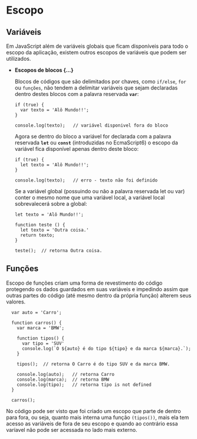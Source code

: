 # Escopo

## Variáveis

Em JavaScript além de variáveis globais que ficam disponíveis para todo o escopo da aplicação, existem outros escopos de variáveis que podem ser utilizados.

- **Escopos de blocos {...}**

  Blocos de códigos que são delimitados por chaves, como `if/else`, `for` ou `funções`, não tendem a delimitar variáveis que sejam declaradas dentro destes blocos com a palavra reservada **`var`**:
  
      if (true) {
        var texto = 'Alô Mundo!!';
      }
      
      console.log(texto);   // variável disponivel fora do bloco

  Agora se dentro do bloco a variável for declarada com a palavra reservada **`let`** ou **`const`** (introduzidas no EcmaScript6) o escopo da variável fica disponível apenas dentro deste bloco:
  
      if (true) {
        let texto = 'Alô Mundo!!';
      }
      
      console.log(texto);   // erro - texto não foi definido
      
  Se a variável global (possuindo ou não a palavra reservada let ou var) conter o mesmo nome que uma variável local, a variável local sobrevalecerá sobre a global:
  
      let texto = 'Alô Mundo!!';
      
      function teste () {
        let texto = 'Outra coisa.'
        return texto;
      }
      
      teste();  // retorna Outra coisa.
  
## Funções

  Escopo de funções criam uma forma de revestimento do código protegendo os dados guardados em suas variáveis e impedindo assim que outras partes do código (até mesmo dentro da própria função) alterem seus valores.
      
      var auto = 'Carro';
      
      function carros() {
        var marca = 'BMW';

        function tipos() {
          var tipo = 'SUV'
          console.log(`O ${auto} é do tipo ${tipo} e da marca ${marca}.`);
        }

        tipos();  // retorna O Carro é do tipo SUV e da marca BMW.
        
        console.log(auto);   // retorna Carro
        console.log(marca);  // retorna BMW
        console.log(tipo);   // retorna tipo is not defined
      }
      
      carros();
  
  No código pode ser visto que foi criado um escopo que parte de dentro para fora, ou seja, quanto mais interna uma função `(tipos())`, mais ela tem acesso as variáveis de fora de seu escopo e quando ao contrário essa varíavel não pode ser acessada no lado mais externo. 
  

